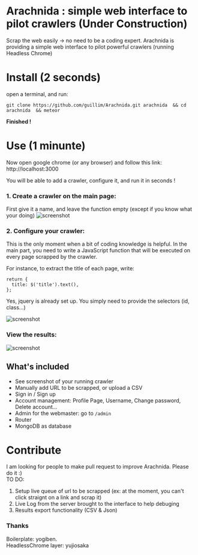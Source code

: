 Arachnida : simple web interface to pilot crawlers (Under Construction)
=========

Scrap the web easily -> no need to be a coding expert.
Arachnida is providing a simple web interface to pilot powerful crawlers (running Headless Chrome)

# Install (2 seconds) #
open a terminal, and run:
```
git clone https://github.com/guillim/Arachnida.git arachnida  && cd arachnida  && meteor
```

**Finished !** 

# Use (1 minunte) #  

Now open google chrome (or any browser) and follow this link: http://localhost:3000  

You will be able to add a crawler, configure it, and run it in seconds ! 

### 1. Create a crawler on the main page: ###

First give it a name, and leave the function empty (except if you know what your doing) 
![screenshot](https://ibin.co/4GSHblERpQfn.png)

### 2. Configure your crawler: ###

This is the only moment when a bit of coding knowledge is helpful. In the main part, you need to write a JavaScript function that will be executed on every page scrapped by the crawler.   

For instance, to extract the title of each page, write:
```
return {             
  title: $('title').text(),
};
```  
Yes, jquery is already set up. You simply need to provide the selectors (id, class...)

![screenshot](https://ibin.co/4GSHWS9cgqUR.png)

### View the results: ###
![screenshot](https://ibin.co/4GSJEILx9T9s.png)


## What's included ##
* See screenshot of your running crawler
* Manually add URL to be scrapped, or upload a CSV 
* Sign in / Sign up  
* Account management: Profile Page, Username, Change password, Delete account...
* Admin for the webmaster: go to `/admin`
* Router
* MongoDB as database

# Contribute #  

I am looking for people to make pull request to improve Arachnida. Please do it :)  
TO DO:  
1. Setup live queue of url to be scrapped (ex: at the moment, you can't click straignt on a link and scrap it)
2. Live Log from the server brought to the interface to help debuging
3. Results export functionality (CSV & Json)  

### Thanks ###  
Boilerplate: yogiben.  
HeadlessChrome layer: yujiosaka  
